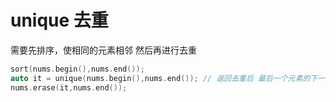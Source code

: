 # unique 去重

需要先排序，使相同的元素相邻 然后再进行去重

```c++
sort(nums.begin(),nums.end());
auto it = unique(nums.begin(),nums.end()); // 返回去重后 最后一个元素的下一个位置
nums.erase(it,nums.end());
```
